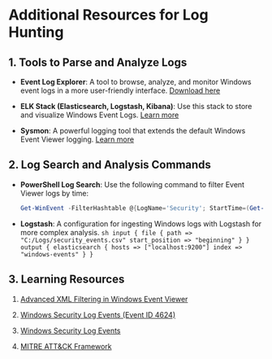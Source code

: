 # Additional Resources for Log Hunting

## 1. Tools to Parse and Analyze Logs

- **Event Log Explorer**: A tool to browse, analyze, and monitor Windows event logs in a more user-friendly interface. [Download here](https://www.eventlogxp.com/)
  
- **ELK Stack (Elasticsearch, Logstash, Kibana)**: Use this stack to store and visualize Windows Event Logs. [Learn more](https://www.elastic.co/what-is/elk-stack)

- **Sysmon**: A powerful logging tool that extends the default Windows Event Viewer logging. [Learn more](https://docs.microsoft.com/en-us/sysinternals/downloads/sysmon)

## 2. Log Search and Analysis Commands

- **PowerShell Log Search**:
   Use the following command to filter Event Viewer logs by time:
   ```powershell
   Get-WinEvent -FilterHashtable @{LogName='Security'; StartTime=(Get-Date).AddDays(-7)} | Format-Table TimeCreated, ID, Message
   ```
- **Logstash**: A configuration for ingesting Windows logs with Logstash for more complex analysis.
``sh
input {
   file {
      path => "C:/Logs/security_events.csv"
      start_position => "beginning"
   }
}
output {
   elasticsearch {
      hosts => ["localhost:9200"]
      index => "windows-events"
   }
}
``
## 3. Learning Resources

1. [Advanced XML Filtering in Windows Event Viewer](https://techcommunity.microsoft.com/t5/ask-the-directory-services-team/advanced-xml-filtering-in-the-windows-event-viewer/ba-p/399761)

2. [Windows Security Log Events (Event ID 4624)](https://learn.microsoft.com/en-us/previous-versions/windows/it-pro/windows-10/security/threat-protection/auditing/event-4624)

3. [Windows Security Log Events](https://learn.microsoft.com/en-us/windows/security/threat-protection/)

4. [MITRE ATT&CK Framework](https://attack.mitre.org/)





